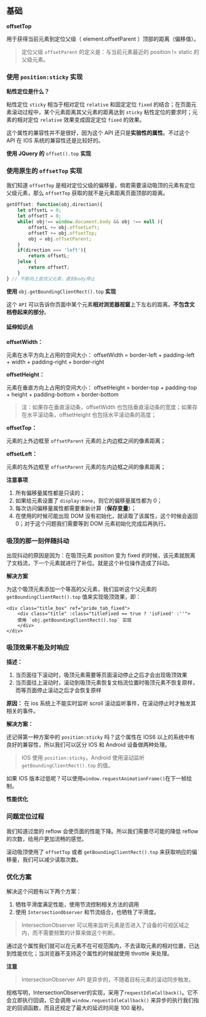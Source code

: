 ## 基础

**offsetTop**

用于获得当前元素到定位父级（ element.offsetParent ）顶部的距离（偏移值）。

> 定位父级 `offsetParent` 的定义是：与当前元素最近的 position != static 的父级元素。

### 使用 `position:sticky` 实现

**粘性定位是什么？**

粘性定位 `sticky` 相当于相对定位 `relative` 和固定定位 `fixed` 的结合；在页面元素滚动过程中，某个元素距离其父元素的距离达到 `sticky` 粘性定位的要求时；元素的相对定位 `relative` 效果变成固定定位 `fixed` 的效果。

这个属性的兼容性并不是很好，因为这个 API 还只是**实验性的属性**。不过这个 API 在 IOS 系统的兼容性还是比较好的。

**使用 JQuery 的** `offset().top` **实现**

### 使用原生的 `offsetTop` 实现

我们知道 `offsetTop` 是相对定位父级的偏移量，倘若需要滚动吸顶的元素有定位父级元素，那么 `offsetTop` 获取的就不是元素距离页面顶部的距离。

```js
getOffset: function(obj,direction){
    let offsetL = 0;
    let offsetT = 0;
    while( obj!== window.document.body && obj !== null ){
        offsetL += obj.offsetLeft;
        offsetT += obj.offsetTop;
        obj = obj.offsetParent;
    }
    if(direction === 'left'){
        return offsetL;
    }else {
        return offsetT;
    }
} // 不断向上查找父元素，直到body停止
```

**使用** `obj.getBoundingClientRect().top` **实现**

这个 `API` 可以告诉你页面中某个元素**相对浏览器视窗**上下左右的距离。**不包含文档卷起来的部分**。

#### 延伸知识点

**offsetWidth：**

元素在水平方向上占用的空间大小：
 offsetWidth =  border-left + padding-left + width + padding-right + border-right

**offsetHeight：**

元素在垂直方向上占用的空间大小：
 offsetHeight =  border-top + padding-top + height + padding-bottom + border-bottom

> 注：如果存在垂直滚动条，offsetWidth 也包括垂直滚动条的宽度；如果存在水平滚动条，offsetHeight 也包括水平滚动条的高度；

**offsetTop：**

元素的上外边框至 `offsetParent` 元素的上内边框之间的像素距离；

**offsetLeft：**

元素的左外边框至 `offsetParent` 元素的左内边框之间的像素距离；

**注意事项**

1. 所有偏移量属性都是只读的；
2. 如果给元素设置了 `display:none`，则它的偏移量属性都为 0；
3. 每次访问偏移量属性都需要重新计算（**保存变量**）；
4. 在使用的时候可能出现 DOM 没有初始化，就读取了该属性，这个时候会返回 0；对于这个问题我们需要等到 DOM 元素初始化完成后再执行。

### 吸顶的那一刻伴随抖动

出现抖动的原因是因为：在吸顶元素 position 变为 fixed 的时候，该元素就脱离了文档流，下一个元素就进行了补位。就是这个补位操作造成了抖动。

**解决方案**

为这个吸顶元素添加一个等高的父元素，我们监听这个父元素的 `getBoundingClientRect().top` 值来实现吸顶效果，即：

```vue
<div class="title_box" ref="pride_tab_fixed">
    <div class="title" :class="titleFixed == true ? 'isFixed' :''">
    使用 `obj.getBoundingClientRect().top` 实现
    </div>
</div>
```

### 吸顶效果不能及时响应

**描述：**

1. 当页面往下滚动时，吸顶元素需要等页面滚动停止之后才会出现吸顶效果
2. 当页面往上滚动时，滚动到吸顶元素恢复文档流位置时吸顶元素不恢复原样，而等页面停止滚动之后才会恢复原样

**原因：** 在 ios 系统上不能实时监听 scroll 滚动监听事件，在滚动停止时才触发其相关的事件。

**解决方案：**

还记得第一种方案中的 `position:sticky` 吗？这个属性在 IOS6 以上的系统中有良好的兼容性，所以我们可以区分 IOS 和 Android 设备做两种处理。

> IOS 使用 `position:sticky`，Android 使用滚动监听 `getBoundingClientRect().top` 的值。

如果 IOS 版本过低呢？可以使用`window.requestAnimationFrame()`在下一帧绘制。

**性能优化**

### 问题定位过程

我们知道过度的 reflow 会使页面的性能下降。所以我们需要尽可能的降低 reflow 的次数，给用户更加流畅的感觉。

滚动吸顶使用了 `offsetTop` 或者 `getBoundingClientRect().top` 来获取响应的偏移量，我们可以减少读取次数。

### 优化方案

解决这个问题有以下两个方案：

1. 牺牲平滑度满足性能，使用节流控制相关方法的调用
2. 使用 `IntersectionObserver` 和节流结合，也牺牲了平滑度。

> IntersectionObserver 可以用来监听元素是否进入了设备的可视区域之内，而不需要频繁的计算来做这个判断。

通过这个属性我们就可以在元素不在可视范围内，不去读取元素的相对位置，已达到性能优化；当浏览器不支持这个属性的时候就使用 throttle 来处理。

**注意**

> IntersectionObserver API 是异步的，不随着目标元素的滚动同步触发。

规格写明，IntersectionObserver的实现，采用了`requestIdleCallback()`。它不会立即执行回调，它会调用 `window.requestIdleCallback()` 来异步的执行我们指定的回调函数，而且还规定了最大的延迟时间是 100 毫秒。

